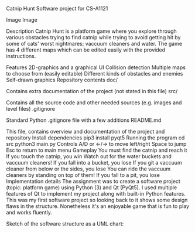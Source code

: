 Catnip Hunt
Software project for CS-A1121

Image Image

Description
Catnip Hunt is a platform game where you explore through various obstacles trying to find catnip while trying to avoid getting hit by some of cats' worst nightmares; vaccuum cleaners and water. The game has 4 different maps which can be edited easily with the provided instructions.

Features
2D-graphics and a graphical UI
Collision detection
Multiple maps to choose from (easily editable)
Different kinds of obstacles and enemies
Self-drawn graphics
Repository contents
doc/

Contains extra documentation of the project (not stated in this file)
src/

Contains all the source code and other needed sources (e.g. images and level files)
.gitignore

Standard Python .gitignore file with a few additions
README.md

This file, contains overview and documentation of the project and repository
Install dependencies
pip3 install pyqt5
Running the program
cd src
python3 main.py
Controls
A/D or <-/-> to move left/right
Space to jump
Esc to return to main menu
Gameplay
You must find the catnip and reach it
If you touch the catnip, you win
Watch out for the water buckets and vaccuum cleaners!
If you fall into a bucket, you lose
If you git a vaccuum cleaner from below or the sides, you lose
You can ride the vaccuum cleaners by standing on top of them!
If you fall to a pit, you lose
Implementation details
The assignment was to create a software project (topic: platform game) using Python (3) and Qt (PyQt5). I used multiple features of Qt to implement my project along with built-in Python features. This was my first software project so looking back to it shows some design flaws in the structure. Nonetheless it's an enjoyable game that is fun to play and works fluently.

Sketch of the software structure as a UML chart:
